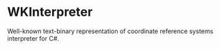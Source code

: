 # WKInterpreter
Well-known text-binary representation of coordinate reference systems interpreter for C#.
